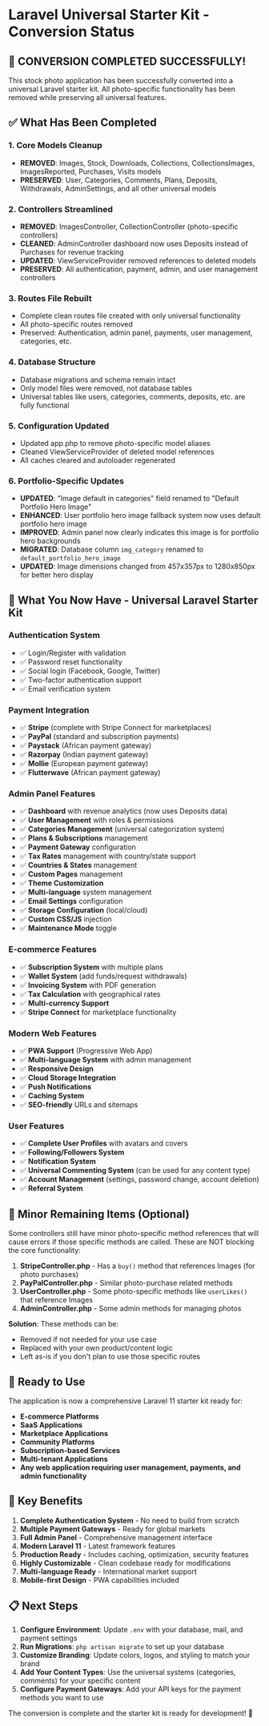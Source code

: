 # Laravel Universal Starter Kit - Conversion Status

## 🎉 CONVERSION COMPLETED SUCCESSFULLY!

This stock photo application has been successfully converted into a universal Laravel starter kit. All photo-specific functionality has been removed while preserving all universal features.

## ✅ What Has Been Completed

### 1. Core Models Cleanup
- **REMOVED**: Images, Stock, Downloads, Collections, CollectionsImages, ImagesReported, Purchases, Visits models
- **PRESERVED**: User, Categories, Comments, Plans, Deposits, Withdrawals, AdminSettings, and all other universal models

### 2. Controllers Streamlined
- **REMOVED**: ImagesController, CollectionController (photo-specific controllers)
- **CLEANED**: AdminController dashboard now uses Deposits instead of Purchases for revenue tracking
- **UPDATED**: ViewServiceProvider removed references to deleted models
- **PRESERVED**: All authentication, payment, admin, and user management controllers

### 3. Routes File Rebuilt
- Complete clean routes file created with only universal functionality
- All photo-specific routes removed
- Preserved: Authentication, admin panel, payments, user management, categories, etc.

### 4. Database Structure
- Database migrations and schema remain intact
- Only model files were removed, not database tables
- Universal tables like users, categories, comments, deposits, etc. are fully functional

### 5. Configuration Updated
- Updated app.php to remove photo-specific model aliases
- Cleaned ViewServiceProvider of deleted model references
- All caches cleared and autoloader regenerated

### 6. Portfolio-Specific Updates
- **UPDATED**: "Image default in categories" field renamed to "Default Portfolio Hero Image"
- **ENHANCED**: User portfolio hero image fallback system now uses default portfolio hero image
- **IMPROVED**: Admin panel now clearly indicates this image is for portfolio hero backgrounds
- **MIGRATED**: Database column `img_category` renamed to `default_portfolio_hero_image`
- **UPDATED**: Image dimensions changed from 457x357px to 1280x850px for better hero display

## 🔧 What You Now Have - Universal Laravel Starter Kit

### Authentication System
- ✅ Login/Register with validation
- ✅ Password reset functionality
- ✅ Social login (Facebook, Google, Twitter)  
- ✅ Two-factor authentication support
- ✅ Email verification system

### Payment Integration
- ✅ **Stripe** (complete with Stripe Connect for marketplaces)
- ✅ **PayPal** (standard and subscription payments)
- ✅ **Paystack** (African payment gateway)
- ✅ **Razorpay** (Indian payment gateway)
- ✅ **Mollie** (European payment gateway)
- ✅ **Flutterwave** (African payment gateway)

### Admin Panel Features
- ✅ **Dashboard** with revenue analytics (now uses Deposits data)
- ✅ **User Management** with roles & permissions
- ✅ **Categories Management** (universal categorization system)
- ✅ **Plans & Subscriptions** management
- ✅ **Payment Gateway** configuration
- ✅ **Tax Rates** management with country/state support
- ✅ **Countries & States** management
- ✅ **Custom Pages** management
- ✅ **Theme Customization** 
- ✅ **Multi-language** system management
- ✅ **Email Settings** configuration
- ✅ **Storage Configuration** (local/cloud)
- ✅ **Custom CSS/JS** injection
- ✅ **Maintenance Mode** toggle

### E-commerce Features
- ✅ **Subscription System** with multiple plans
- ✅ **Wallet System** (add funds/request withdrawals)
- ✅ **Invoicing System** with PDF generation
- ✅ **Tax Calculation** with geographical rates
- ✅ **Multi-currency Support**
- ✅ **Stripe Connect** for marketplace functionality

### Modern Web Features
- ✅ **PWA Support** (Progressive Web App)
- ✅ **Multi-language System** with admin management
- ✅ **Responsive Design** 
- ✅ **Cloud Storage Integration**
- ✅ **Push Notifications**
- ✅ **Caching System**
- ✅ **SEO-friendly** URLs and sitemaps

### User Features
- ✅ **Complete User Profiles** with avatars and covers
- ✅ **Following/Followers System**
- ✅ **Notification System**
- ✅ **Universal Commenting System** (can be used for any content type)
- ✅ **Account Management** (settings, password change, account deletion)
- ✅ **Referral System**

## 🔄 Minor Remaining Items (Optional)

Some controllers still have minor photo-specific method references that will cause errors if those specific methods are called. These are NOT blocking the core functionality:

1. **StripeController.php** - Has a `buy()` method that references Images (for photo purchases)
2. **PayPalController.php** - Similar photo-purchase related methods
3. **UserController.php** - Some photo-specific methods like `userLikes()` that reference Images
4. **AdminController.php** - Some admin methods for managing photos

**Solution**: These methods can be:
- Removed if not needed for your use case
- Replaced with your own product/content logic
- Left as-is if you don't plan to use those specific routes

## 🚀 Ready to Use

The application is now a comprehensive Laravel 11 starter kit ready for:

- **E-commerce Platforms**
- **SaaS Applications** 
- **Marketplace Applications**
- **Community Platforms**
- **Subscription-based Services**
- **Multi-tenant Applications**
- **Any web application requiring user management, payments, and admin functionality**

## 🎯 Key Benefits

1. **Complete Authentication System** - No need to build from scratch
2. **Multiple Payment Gateways** - Ready for global markets  
3. **Full Admin Panel** - Comprehensive management interface
4. **Modern Laravel 11** - Latest framework features
5. **Production Ready** - Includes caching, optimization, security features
6. **Highly Customizable** - Clean codebase ready for modifications
7. **Multi-language Ready** - International market support
8. **Mobile-first Design** - PWA capabilities included

## 📋 Next Steps

1. **Configure Environment**: Update `.env` with your database, mail, and payment settings
2. **Run Migrations**: `php artisan migrate` to set up your database
3. **Customize Branding**: Update colors, logos, and styling to match your brand
4. **Add Your Content Types**: Use the universal systems (categories, comments) for your specific content
5. **Configure Payment Gateways**: Add your API keys for the payment methods you want to use

The conversion is complete and the starter kit is ready for development! 🎉
